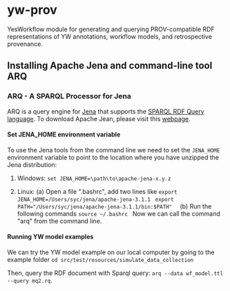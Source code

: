 # yw-prov
YesWorkflow module for generating and querying PROV-compatible RDF representations of YW annotations, workflow models, and retrospective provenance.

## Installing Apache Jena and command-line tool ARQ

### ARQ - A SPARQL Processor for Jena

ARQ is a query engine for [Jena](http://jena.apache.org/) that supports the [SPARQL RDF Query language](http://www.w3.org/TR/sparql11-query/). To download Apache Jean, please visit this [webpage](https://jena.apache.org/download/index.cgi).

#### Set JENA_HOME environment variable

 To use the Jena tools from the command line we need to set the `JENA_HOME`
  environment variable to point to the location where you have 
  unzipped the Jena distribution:

  1. Windows:
    `set JENA_HOME=\path\to\apache-jena-x.y.z`
       
  2. Linux:
    (a) Open a file ".bashrc", add two lines like
    `export JENA_HOME=/Users/syc/jena/apache-jena-3.1.1 ` 
    `export PATH="/Users/syc/jena/apache-jena-3.1.1/bin:$PATH"  `
   (b) Run the following commands
    `source ~/.bashrc `
    Now we can call the command "arq" from the command line.

#### Running YW model examples 
   
 We can try the YW model example on our local computer by going to the example folder 
             `cd src/test/resources/simulate_data_collection`
 
 Then, query the RDF document with Sparql query: 
             `arq --data wf_model.ttl --query mq2.rq`.

